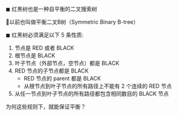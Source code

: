 ◼ 红黑树也是一种自平衡的二叉搜索树

以前也叫做平衡二叉B树（Symmetric Binary B-tree）

◼ 红黑树必须满足以下 5 条性质:
1. 节点是 RED 或者 BLACK
2. 根节点是 BLACK
3. 叶子节点（外部节点，空节点）都是 BLACK
4. RED 节点的子节点都是 BLACK
    - RED 节点的 parent 都是 BLACK
    - 从根节点到叶子节点的所有路径上不能有 2 个连续的 RED 节点
5. 从任一节点到叶子节点的所有路径都包含相同数目的 BLACK 节点

为何这些规则下，就能保证平衡？